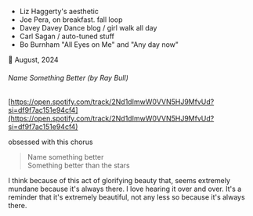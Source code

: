 
- Liz Haggerty's aesthetic
- Joe Pera, on breakfast. fall loop
- Davey Davey Dance blog / girl walk all day
- Carl Sagan / auto-tuned stuff
- Bo Burnham "All Eyes on Me" and "Any day now"

📅 August, 2024


###### Name Something Better (by Ray Bull)

[https://open.spotify.com/track/2Nd1dImwW0VVN5HJ9MfvUd?si=df9f7ac151e94cf4](https://open.spotify.com/track/2Nd1dImwW0VVN5HJ9MfvUd?si=df9f7ac151e94cf4)

obsessed with this chorus

> Name something better  
> Something better than the stars

I think because of this act of glorifying beauty that, seems extremely mundane because it's always there. I love hearing it over and over. It's a reminder that it's extremely beautiful, not any less so because it's always there.